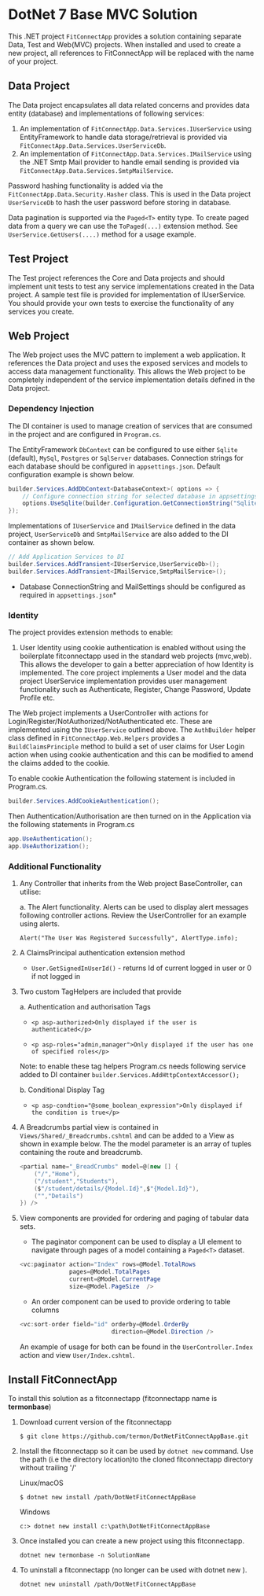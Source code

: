 # DotNet 7 Base MVC Solution

This .NET project ```FitConnectApp``` provides a solution containing separate Data, Test and Web(MVC) projects. When installed and used to create a new project, all references to FitConnectApp will be replaced with the name of your project.

## Data Project

The Data project encapsulates all data related concerns and provides data entity (database) and implementations of following services:

1. An implementation of ```FitConnectApp.Data.Services.IUserService``` using EntityFramework to handle data storage/retrieval is provided via ```FitConnectApp.Data.Services.UserServiceDb```.
2. An implementation of ```FitConnectApp.Data.Services.IMailService``` using the .NET Smtp Mail provider to handle email sending is provided via ```FitConnectApp.Data.Services.SmtpMailService```.

Password hashing functionality is added via the ```FitConnectApp.Data.Security.Hasher``` class. This is used in the Data project ```UserServiceDb``` to hash the user password before storing in database.

Data pagination is supported via the ```Paged<T>``` entity type. To create paged data from a query we can use the ```ToPaged(...)``` extension method. See ```UserService.GetUsers(....)``` method for a usage example. 

## Test Project

The Test project references the Core and Data projects and should implement unit tests to test any service implementations created in the Data project. A sample test file is provided for implementation of IUserService. You should provide your own tests to exercise the functionality of any services you create.

## Web Project

The Web project uses the MVC pattern to implement a web application. It references the Data project and uses the exposed services and models to access data management functionality. This allows the Web project to be completely independent of the service implementation details defined in the Data project.

### Dependency Injection

The DI container is used to manage creation of services that are consumed in the project and are configured in ```Program.cs```.

The EntityFramework ```DbContext``` can be configured to use either ```Sqlite``` (default), ```MySql```, ```Postgres``` or ```SqlServer``` databases. Connection strings for each database should be configured in ```appsettings.json```. Default configuration example is shown below.

```c#
builder.Services.AddDbContext<DatabaseContext>( options => {
    // Configure connection string for selected database in appsettings.json
    options.UseSqlite(builder.Configuration.GetConnectionString("Sqlite"));   
});
```

Implementations of ```IUserService``` and ```IMailService``` defined in the data project, ```UserServiceDb``` and ```SmtpMailService``` are also added to the DI container as shown below.

```c#
// Add Application Services to DI   
builder.Services.AddTransient<IUserService,UserServiceDb>();
builder.Services.AddTransient<IMailService,SmtpMailService>();
```

* Database ConnectionString and MailSettings should be configured as required in ```appsettings.json```*

### Identity

The project provides extension methods to enable:

1. User Identity using cookie authentication is enabled without using the boilerplate fitconnectapp used in the standard web projects (mvc,web). This allows the developer to gain a better appreciation of how Identity is implemented. The core project implements a User model and the data project UserService implementation provides user management functionality such as Authenticate, Register, Change Password, Update Profile etc.

The Web project implements a UserController with actions for Login/Register/NotAuthorized/NotAuthenticated etc. These are implemented using the ```IUserService``` outlined above. The ```AuthBuilder``` helper class defined in ```FitConnectApp.Web.Helpers``` provides a ```BuildClaimsPrinciple``` method to build a set of user claims for User Login action when using cookie authentication and this can be modified to amend the claims added to the cookie.

To enable cookie Authentication the following statement is included in Program.cs.

```c#
builder.Services.AddCookieAuthentication();
```

Then Authentication/Authorisation are then turned on in the Application via the following statements in Program.cs

```c#
app.UseAuthentication();
app.UseAuthorization();
```

### Additional Functionality

1. Any Controller that inherits from the Web project BaseController, can utilise:

    a. The Alert functionality. Alerts can be used to display alert messages following controller actions. Review the UserController for an example using alerts.

    ```Alert("The User Was Registered Successfully", AlertType.info);```

2. A ClaimsPrincipal authentication extension method
    * ```User.GetSignedInUserId()``` - returns Id of current logged in user or 0 if not logged in

3. Two custom TagHelpers are included that provide

    a. Authentication and authorisation Tags

    * ```<p asp-authorized>Only displayed if the user is authenticated</p>```

    * ```<p asp-roles="admin,manager">Only displayed if the user has one of specified roles</p>```

    Note: to enable these tag helpers Program.cs needs following service added to DI container
    ```builder.Services.AddHttpContextAccessor();```

    b. Conditional Display Tag

    * ```<p asp-condtion="@some_boolean_expression">Only displayed if the condition is true</p>```

4. A Breadcrumbs partial view is contained in ```Views/Shared/_Breadcrumbs.cshtml``` and can be added to a View as shown in example below. The the model parameter is an array of tuples containing the route and breadcrumb.

    ```c#
    <partial name="_BreadCrumbs" model=@(new [] {
        ("/","Home"),
        ("/student","Students"),
        ($"/student/details/{Model.Id}",$"{Model.Id}"),
        ("","Details")
    }) />
    ```

5. View components are provided for ordering and paging of tabular data sets.  
 
	* The paginator component can be used to display a UI element to navigate through pages of a model containing a ```Paged<T>``` dataset.

	```c#
	<vc:paginator action="Index" rows=@Model.TotalRows 
                  pages=@Model.TotalPages 
                  current=@Model.CurrentPage 
                  size=@Model.PageSize  />
    ```

 
    * An order component can be used to provide ordering to table columns

    ```c#
    <vc:sort-order field="id" orderby=@Model.OrderBy 
                              direction=@Model.Direction />
    ``` 

    An example of usage for both can be found in the ```UserController.Index``` action and view ```User/Index.cshtml```.

## Install FitConnectApp

To install this solution as a fitconnectapp (fitconnectapp name is **termonbase**)

1. Download current version of the fitconnectapp

    ```$ git clone https://github.com/termon/DotNetFitConnectAppBase.git```

2. Install the fitconnectapp so it can be used by ```dotnet new``` command. Use the path (i.e the directory location)to the cloned fitconnectapp directory without trailing '/'

    Linux/macOS

    ```$ dotnet new install /path/DotNetFitConnectAppBase```

    Windows

    ```c:> dotnet new install c:\path\DotNetFitConnectAppBase```

3. Once installed you can create a new project using this fitconnectapp.

    ```dotnet new termonbase -n SolutionName```

4. To uninstall a fitconnectapp (no longer can be used with dotnet new ).

    ```dotnet new uninstall /path/DotNetFitConnectAppBase```
